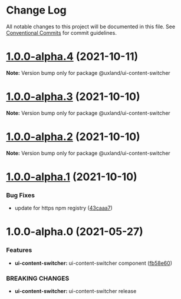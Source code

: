# Change Log

All notable changes to this project will be documented in this file.
See [Conventional Commits](https://conventionalcommits.org) for commit guidelines.

# [1.0.0-alpha.4](https://github.com/uxland/lit/compare/@uxland/ui-content-switcher@1.0.0-alpha.3...@uxland/ui-content-switcher@1.0.0-alpha.4) (2021-10-11)

**Note:** Version bump only for package @uxland/ui-content-switcher





# [1.0.0-alpha.3](https://github.com/uxland/lit/compare/@uxland/ui-content-switcher@1.0.0-alpha.2...@uxland/ui-content-switcher@1.0.0-alpha.3) (2021-10-10)

**Note:** Version bump only for package @uxland/ui-content-switcher





# [1.0.0-alpha.2](https://github.com/uxland/lit/compare/@uxland/ui-content-switcher@1.0.0-alpha.1...@uxland/ui-content-switcher@1.0.0-alpha.2) (2021-10-10)

**Note:** Version bump only for package @uxland/ui-content-switcher





# [1.0.0-alpha.1](https://github.com/uxland/lit/compare/@uxland/ui-content-switcher@1.0.0-alpha.0...@uxland/ui-content-switcher@1.0.0-alpha.1) (2021-10-10)


### Bug Fixes

* update for https npm registry ([43caaa7](https://github.com/uxland/lit/commit/43caaa7115605279ee77f92a89113ee8940a4941))





# 1.0.0-alpha.0 (2021-05-27)


### Features

* **ui-content-switcher:** ui-content-switcher component ([fb58e60](https://github.com/uxland/lit/commit/fb58e60736e4456810dec4da30b3577bb84be8e8))


### BREAKING CHANGES

* **ui-content-switcher:** ui-content-switcher release
